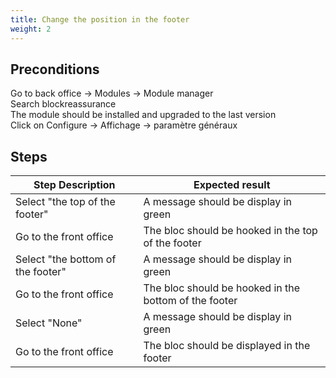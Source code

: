 ```yaml
---
title: Change the position in the footer
weight: 2
---
```


## Preconditions

Go to back office -> Modules -> Module manager\
Search blockreassurance\
The module should be installed and upgraded to the last version\
Click on Configure -> Affichage -> paramètre généraux
## Steps
| Step Description | Expected result |
| ----- | ----- |
| Select "the top of the footer" | A message should be display in green |
| Go to the front office | The bloc should be hooked in the top of the footer |
| Select "the bottom of the footer" | A message should be display in green |
| Go to the front office | The bloc should be hooked in the bottom of the footer |
| Select "None" | A message should be display in green |
| Go to the front office | The bloc should be displayed in the footer |
